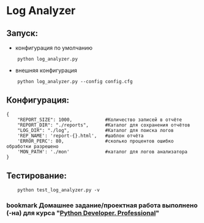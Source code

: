 # Log Analyzer


Запуск:
---------------

* конфигурация по умолчанию
~~~
    python log_analyzer.py
~~~
* внешняя конфигурация
~~~
    python log_analyzer.py --config config.cfg
~~~

Конфигурация:
-------------------------
~~~
{
    "REPORT_SIZE": 1000,            #Количество записей в отчёте
    "REPORT_DIR": "./reports",      #Каталог для сохранения отчётов
    "LOG_DIR": "./log",             #Каталог для поиска логов
    'REP_NAME': 'report-{}.html',   #шаблон отчёта
    'ERROR_PERC': 80,               #сколько процентов ошибко обработки разрешено
    'MON_PATH': './mon'             #каталог для логов анализатора
}
~~~

Тестирование:
------------
~~~
    python test_log_analyzer.py -v
~~~

### bookmark **Домашнее задание/проектная работа выполнено (-на) для курса "[Python Developer. Professional](https://otus.ru/lessons/python-professional/)"**
